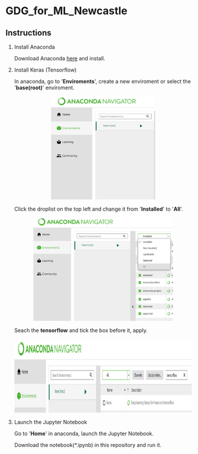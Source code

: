 # GDG_for_ML_Newcastle

## Instructions 

1. Install Anaconda

   Download Anaconda [here](https://www.anaconda.com/) and install.

2. Install Keras (Tensorflow)

   In anaconda, go to '**Enviroments**', create a new enviroment or select the '**base(root)**' enviroment. 
   <p align="center">
   <img width="" height="280" src="./Sources/step1.png">
   </p>
   
   Click the droplist on the top left and change it from '**Installed**' to '**All**'. 
   <p align="center">
   <img width="" height="280" src="./Sources/step2.png">
   </p>
   
   Seach the **tensorflow** and tick the box before it, apply.
   <p align="center">
   <img width="" height="200" src="./Sources/step3.png">
   </p>

3. Launch the Jupyter Notebook 

   Go to '**Home**' in anaconda,  launch the Jupyter Notebook. 
   
   Download the notebook(*.ipynb) in this repository and run it.



